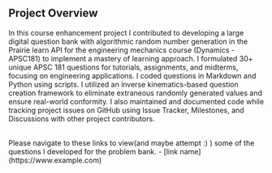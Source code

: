 ## Project Overview
In this course enhancement project I contributed to developing a large digital question bank with algorithmic random number generation in the Prairie learn API for the engineering mechanics course (Dynamics - APSC181) to implement a mastery of learning approach. I formulated 30+ unique APSC 181 questions for tutorials, assignments, and midterms, focusing on engineering applications. I coded questions in Markdown and Python using scripts. I utilized an inverse kinematics-based question creation framework to eliminate extraneous randomly generated values and ensure real-world conformity. I also maintained and documented code while tracking project issues on GitHub using Issue Tracker, Milestones, and Discussions with other project contributors.

<br>
Please navigate to these links to view(and maybe attempt :) ) some of the questions I developed for the problem bank.
- [link name](https://www.example.com)

